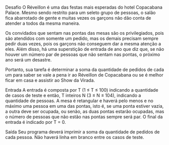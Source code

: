Desafio
O Réveillon é uma das festas mais esperadas do hotel Copacabana Palace. Mesmo sendo restrito para um seleto grupo de pessoas, o salão fica abarrotado de gente e muitas vezes os garçons não dão conta de atender a todos da mesma maneira.

Os convidados que sentam nas pontas das mesas são os privilegiados, pois são atendidos com somente um pedido, mas os demais precisam sempre pedir duas vezes, pois os garçons não conseguem dar a mesma atenção a eles. Além disso, há uma superstição de entrada de ano que diz que, se não houver um número par de pessoas que não sentam nas pontas, o próximo ano será um desastre.

Portanto, sua tarefa é determinar a soma da quantidade de pedidos de cada um para saber se vale a pena ir ao Réveillon de Copacabana ou se é melhor ficar em casa e assistir ao Show da Virada.

Entrada
A entrada é composta por T (1 ≤ T ≤ 100) indicando a quantidade de casos de teste e então, T inteiros N (3 ≤ N ≤ 104), indicando a quantidade de pessoas. A mesa é retangular e haverá pelo menos e no máximo uma pessoa em uma das pontas, isto é, se uma ponta estiver vazia, a outra deve ser ocupada, ou senão, as duas pontas estarão ocupadas, mas o número de pessoas que não estão nas pontas sempre será par. O final da entrada é indicado por T = 0.

Saída
Seu programa deverá imprimir a soma da quantidade de pedidos de cada pessoa. Não haverá linha em branco entre os casos de teste.